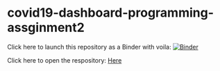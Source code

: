 # covid19-dashboard-programming-assginment2

Click here to launch this repository as a Binder with voila: [![Binder](https://mybinder.org/badge_logo.svg)](https://mybinder.org/v2/gh/li-wang-uk/covid19-dashboard-programming-assginment2/main?urlpath=%2Fvoila%2Frender%2FDashboard.ipynb)

Click here to open the respository: [Here](https://github.com/li-wang-uk/covid19-dashboard-programming-assginment2)




